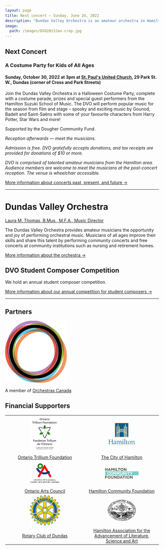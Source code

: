 ```yaml
---
layout: page
title: Next concert — Sunday, June 26, 2022
description: "Dundas Valley Orchestra is an amateur orchestra in Hamilton, Ontario"
image:
  path: /images/DVO2013Jan-crop.jpg
---
```


## Next Concert

### A Costume Party for Kids of All Ages

#### Sunday, October 30, 2022 at 3pm at [St. Paul's United Church](http://www.stpaulsdundas.com), 29 Park St. W., Dundas (corner of Cross and Park Streets)

Join the Dundas Valley Orchestra in a Halloween Costume Party, complete with a costume parade, prizes and special guest performers from the Hamilton Suzuki School of Music.  The DVO will perform popular music for the season from film and stage – spooky and exciting music by Gounod, Badelt and Saint-Saëns with some of your favourite characters from Harry Potter, Star Wars and more! 

Supported by the Dougher Community Fund.

_Reception afterwards — meet the musicians._

_Admission is free. DVO gratefully accepts donations, and tax receipts are provided for donations of $10 or more._

_DVO is comprised of talented amateur musicians from the Hamilton area. Audience members are welcome to meet the musicians at the post-concert reception. The venue is wheelchair accessible._

[More information about concerts past, present, and future →](/concerts)

***

# Dundas Valley Orchestra

[Laura M. Thomas, B.Mus., M.F.A., Music Director](/about/#conductor)

The Dundas Valley Orchestra provides amateur musicians the opportunity and joy of performing orchestral music. Musicians of all ages improve their skills and share this talent by performing community concerts and free concerts at community institutions such as nursing and retirement homes.

[More information about the orchestra →](/about)

## DVO Student Composer Competition

We hold an annual student composer competition.

[More information about our annual competition for student composers →](/students/)

<hr>

## Partners

<img src="/images/supporters/Orchestras-Canada-logo.jpg" alt="Orchestras Canada" width="40%" border="0">

A member of <a href="http://orchestrascanada.org">Orchestras Canada</a>

## Financial Supporters

|  |  |
|:-:|:-:|
| <img src="/images/supporters/Trillium-logo.jpg" alt="Ontario Trillium Foundation" width="40%" border="0"> | <img src="/images/supporters/Hamilton-logo.jpg" alt="The City of Hamilton" width="40%" border="0"> |
| <a href="http://www.otf.ca/en/">Ontario Trillium Foundation</a> | <a href="https://www.hamilton. ca">The City of Hamilton</a> |
| <img src="/images/supporters/OAC-logo.gif" alt="Ontario Arts Council" width="40%" border="0"> | <img src="/images/supporters/HCF-logo.png" alt="Hamilton Community Foundation" width="50%" border="0"> |
| <a href="http://www.arts.on.ca">Ontario Arts Council</a> | <a href="https://www.hamiltoncommunityfoundation.ca">Hamilton Community Foundation</center></a> |
| <img src="/images/supporters/Rotary-logo.jpg" alt="Rotary Club of Dundas" width="40%" border="0"> | <img src="/images/supporters/haalsa.png" alt="Hamilton Association for the Advancement of Literature, Science and Art" width="40%" border="0"> |
| <a href="https://portal.clubrunner.ca/285">Rotary Club of Dundas</a> | <a href="http://www.haalsa.org">Hamilton Association for the Advancement of Literature, Science and Art</a> |
